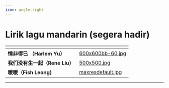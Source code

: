 ```yaml
---
icon: angle-right
---
```


# Lirik lagu mandarin (segera hadir)



<table data-view="cards"><thead><tr><th></th><th data-hidden data-card-cover data-type="files"></th></tr></thead><tbody><tr><td><strong>情非得已 （Harlem Yu）</strong></td><td><a href="../.gitbook/assets/600x600bb-60.jpg">600x600bb-60.jpg</a></td></tr><tr><td><strong>我们没有生一起（Rene Liu）</strong></td><td><a href="../.gitbook/assets/500x500.jpg">500x500.jpg</a></td></tr><tr><td><strong>暖暖（Fish Leong)</strong></td><td><a href="../.gitbook/assets/maxresdefault.jpg">maxresdefault.jpg</a></td></tr></tbody></table>

***
